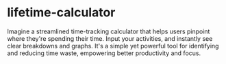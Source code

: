 # lifetime-calculator
Imagine a streamlined time-tracking calculator that helps users pinpoint where they're spending their time. Input your activities, and instantly see clear breakdowns and graphs. It's a simple yet powerful tool for identifying and reducing time waste, empowering better productivity and focus.
